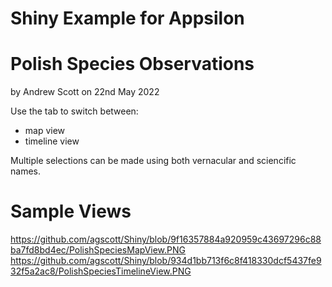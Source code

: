 # Shiny Example for Appsilon
# Polish Species Observations

by Andrew Scott on 22nd May 2022

Use the tab to switch between:
- map view
- timeline view

Multiple selections can be made using both vernacular and sciencific names.

# Sample Views
https://github.com/agscott/Shiny/blob/9f16357884a920959c43697296c88ba7fd8bd4ec/PolishSpeciesMapView.PNG
https://github.com/agscott/Shiny/blob/934d1bb713f6c8f418330dcf5437fe932f5a2ac8/PolishSpeciesTimelineView.PNG
